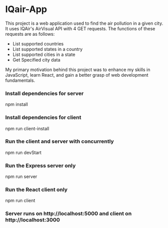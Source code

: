 # IQair-App
This project is a web application used to find the air pollution in a given city. It uses IQAir's AirVisual API with 4 GET requests. The functions of these requests are as follows:
* List supported countries
* List supported states in a country
* List supported cities in a state
* Get Specified city data

My primary motivation behind this project was to enhance my skills in JavaScript, learn React, and gain a better grasp of web development fundamentals. 
### Install dependencies for server
npm install
### Install dependencies for client
npm run client-install
### Run the client and server with concurrently
npm run devStart
### Run the Express server only
npm run server
### Run the React client only
npm run client
### Server runs on http://localhost:5000 and client on http://localhost:3000
